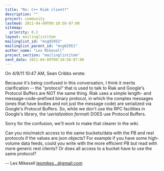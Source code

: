 ```yaml
---
title: "Re: C++ Riak client?"
description: ""
project: community
lastmod: 2011-04-09T09:10:58-07:00
sitemap:
  priority: 0.2
layout: mailinglistitem
mailinglist_id: "msg02952"
mailinglist_parent_id: "msg02951"
author_name: "Les Mikesell"
project_section: "mailinglistitem"
sent_date: 2011-04-09T09:10:58-07:00
---
```


On 4/9/11 10:47 AM, Sean Cribbs wrote:


Because it's being confused in this conversation, I think it merits
clarification -- the "protocol" that is used to talk to Riak and Google's
Protocol Buffers are NOT the same thing. Riak uses a simple length- and
message-code-prefixed binary protocol, in which the complex messages (ones that
have bodies and not just the message code) are serialized via Google's Protocol
Buffers. So, while we don't use the RPC facilities in Google's library, the
\\*serialization format\\* DOES use Protocol Buffers.

Sorry for the confusion, we'll work to make that clearer in the wiki.


Can you mix/match access to the same buckets/data with the PB and rest protocols 
if the values are json objects? For example if you have some high-volume data 
feeds, could you write with the more efficient PB but read with more generic 
rest clients? Or does all access to a bucket have to use the same protocol?


--
 Les Mikesell
 lesmikes...@gmail.com

